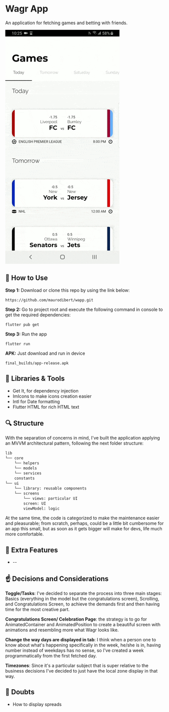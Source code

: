 
# Wagr App
An application for fetching games and betting with friends.

![demo](assets/gifs/wapp_repo.gif)


## :pencil: How to Use 
**Step 1:**
Download or clone this repo by using the link below:

```
https://github.com/maurodibert/wapp.git
```
**Step 2:**
Go to project root and execute the following command in console to get the required dependencies: 
```
flutter pub get 
```
**Step 3:**
Run the app
```
flutter run
```
**APK:**
Just download and run in device
```
final_builds/app-release.apk
```

## :wrench: Libraries & Tools
* Get It, for dependency injection
* ImIcons to make icons creation easier
* Intl for Date formatting
* Flutter HTML for rich HTML text

## :mag: Structure
With the separation of concerns in mind, I've built the application applying an MVVM architectural pattern, following the next folder structure:
```
lib
└── core
    └── helpers
    └── models
    └── services
    constants
└── ui
    └── library: reusable components
    └── screens
        └── views: particular UI
        screen: UI
        viewModel: logic

```
At the same time, the code is categorized to make the maintenance easier and pleasurable; 
from scratch, perhaps, could be a little bit cumbersome for an app this small, but as soon as it gets bigger
will make for devs, life much more comfortable. 

## :gift: Extra Features
* --

## :point_up: Decisions and Considerations
**Toggle/Tasks**: I've decided to separate the process into three main stages: Basics (everything in the model but the congratulations screen), Scrolling, and Congratulations Screen, to achieve the demands first and then having time for the most creative part.

**Congratulations Screen/ Celebration Page**: the strategy is to go for AnimatedContainer and AnimatedPosition to create a beautiful screen with animations and resembling more what Wagr looks like.

**Change the way days are displayed in tab**: I think when a person one to know about what's happening specifically in the week, he/she is in, having number instead of weekdays has no sense, so I've created a week programmatically from the first fetched day.

**Timezones**: Since it's a particular subject that is super relative to the business decisions I've decided to just have the local zone display in that way.

## :thinking: Doubts
- How to display spreads
